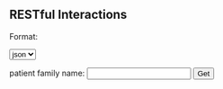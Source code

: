 ## RESTful Interactions
<head>

<style>
#div1 {
    max-width: 500px;
    max-height: 250px;
}
</style>

<script src="https://ajax.googleapis.com/ajax/libs/jquery/3.4.1/jquery.min.js">
</script>

<script type='text/javascript'>

function xmlToString(xmlData) { 

    var xmlString;
    //IE
    if (window.ActiveXObject){
        xmlString = xmlData.xml;
    }
    // code for Mozilla, Firefox, Opera, etc.
    else{
        xmlString = (new XMLSerializer()).serializeToString(xmlData);
    }
    return xmlString;
}   

</script>

<script>
$(document).ready(function(){
  $("#getpatno").click(function(){
     $( "#div1" ).empty();
     var format= $("#format option:selected").text();
     var newurl="https://vonk.fire.ly/Patient?family="+$("#familyname").val()+"&_format="+format;
    console.log(newurl);
    $.ajax({url: newurl, 
    type: 'GET',
    success: function(result){
       if (format == 'xml'){
           $("#div1").text(xmlToString(result));
       }
       else{
            $("#div1").html(JSON.stringify(result,undefined,2));
       }
    },
    error: function (data){
        var output = data;
        if (output === undefined){
            console.log("Error! Action could not be performed");
        }
        else{
            console.log("Validation failed");
        }
    }
    });
  });
});
</script>
</head>
<body>


<p>Format:</p> 
        <select id="format"> 
            <option value="1">json</option> 
            <option value="2">xml</option> 
        </select> <br/>

patient family name: <input id="familyname"></text>
<button id="getpatno">Get</button>
<pre>
<div id="div1"><h2></h2></div>
</pre>

</body>